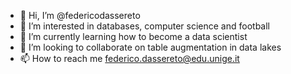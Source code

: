 - 👋 Hi, I’m @federicodassereto
- 👀 I’m interested in databases, computer science and football 
- 🌱 I’m currently learning how to become a data scientist
- 💞️ I’m looking to collaborate on table augmentation in data lakes
- 📫 How to reach me federico.dassereto@edu.unige.it

<!---
federicodassereto/federicodassereto is a ✨ special ✨ repository because its `README.md` (this file) appears on your GitHub profile.
You can click the Preview link to take a look at your changes.
--->
